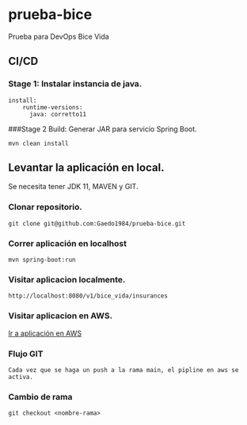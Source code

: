 # prueba-bice
Prueba para DevOps Bice Vida

## CI/CD

### Stage 1: Instalar instancia de java.
```
install:
    runtime-versions:
      java: corretto11
```
###Stage 2 Build: Generar JAR para servicio Spring Boot.
```
mvn clean install
```

## Levantar la aplicación en local.

Se necesita tener JDK 11, MAVEN y GIT. 
### Clonar repositorio.
```
git clone git@github.com:Gaedo1984/prueba-bice.git
```

### Correr aplicación en localhost
```
mvn spring-boot:run
```

### Visitar aplicacion localmente.
```
http://localhost:8080/v1/bice_vida/insurances
```

### Visitar aplicacion en AWS.

[Ir a aplicación en AWS](http://bicevidaentorno-env.eba-avkfwjpz.us-east-1.elasticbeanstalk.com/v1/bice_vida/insurances)

### Flujo GIT
```
Cada vez que se haga un push a la rama main, el pipline en aws se activa.
```

### Cambio de rama
```
git checkout <nombre-rama>
```